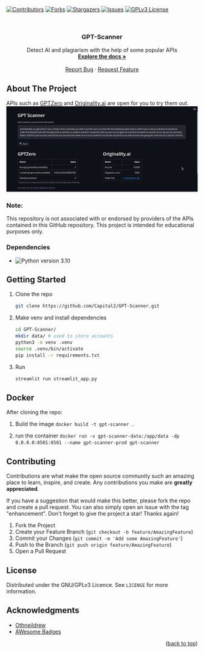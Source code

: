 <!-- Improved compatibility of back to top link: See: https://github.com/othneildrew/Best-README-Template/pull/73 -->
<a name="readme-top"></a>
<!--
*** Thanks for checking out the Best-README-Template. If you have a suggestion
*** that would make this better, please fork the repo and create a pull request
*** or simply open an issue with the tag "enhancement".
*** Don't forget to give the project a star!
*** Thanks again! Now go create something AMAZING! :D
-->



<!-- PROJECT SHIELDS -->
<!--
*** I'm using markdown "reference style" links for readability.
*** Reference links are enclosed in brackets [ ] instead of parentheses ( ).
*** See the bottom of this document for the declaration of the reference variables
*** for contributors-url, forks-url, etc. This is an optional, concise syntax you may use.
*** https://www.markdownguide.org/basic-syntax/#reference-style-links
-->
[![Contributors][contributors-shield]][contributors-url]
[![Forks][forks-shield]][forks-url]
[![Stargazers][stars-shield]][stars-url]
[![Issues][issues-shield]][issues-url]
[![GPLv3 License][license-shield]][license-url]



<!-- PROJECT LOGO -->
<br />
<div align="center">

<h3 align="center">GPT-Scanner</h3>

  <p align="center">
  Detect AI and plagiarism with the help of some popular APIs
    <br />
    <a href="https://github.com/Capital2/GPT-Scanner"><strong>Explore the docs »</strong></a>
    <br />
    <br />
    <a href="https://github.com/Capital2/GPT-Scanner/issues">Report Bug</a>
    ·
    <a href="https://github.com/Capital2/GPT-Scanner/issues">Request Feature</a>
  </p>
</div>

<!-- ABOUT THE PROJECT -->
## About The Project

APIs such as [GPTZero](https://gptzero.me/) and [Originality.ai](https://app.originality.ai/) are open for you to try them out.
![](screenshots/screenshot1.png)
### Note:
This repository is not associated with or endorsed by providers of the APIs contained in this GitHub repository. This project is intended for educational purposes only.

### Dependencies

* ![Python](https://img.shields.io/badge/python-3670A0?style=for-the-badge&logo=python&logoColor=ffdd54)  version 3.10


<!-- GETTING STARTED -->
## Getting Started

1. Clone the repo
   ```sh
   git clone https://github.com/Capital2/GPT-Scanner.git
   ```
2. Make venv and install dependencies
   ```sh
   cd GPT-Scanner/
   mkdir data/ # used to store accounts
   python3 -m venv .venv
   source .venv/bin/activate
   pip install -r requirements.txt
   ```
3. Run
   ```sh
   streamlit run streamlit_app.py
   ```
## Docker
After cloning the repo:

1. Build the image
`docker build -t gpt-scanner .`

2. run the container
`docker run -v gpt-scanner-data:/app/data -dp 0.0.0.0:8501:8501 --name gpt-scanner-prod gpt-scanner`

<!-- CONTRIBUTING -->
## Contributing

Contributions are what make the open source community such an amazing place to learn, inspire, and create. Any contributions you make are **greatly appreciated**.

If you have a suggestion that would make this better, please fork the repo and create a pull request. You can also simply open an issue with the tag "enhancement".
Don't forget to give the project a star! Thanks again!

1. Fork the Project
2. Create your Feature Branch (`git checkout -b feature/AmazingFeature`)
3. Commit your Changes (`git commit -m 'Add some AmazingFeature'`)
4. Push to the Branch (`git push origin feature/AmazingFeature`)
5. Open a Pull Request

<!-- LICENSE -->
## License

Distributed under the GNU/GPLv3 Licence. See `LICENSE` for more information.



<!-- ACKNOWLEDGMENTS -->
## Acknowledgments

* [Othneildrew](https://github.com/othneildrew/Best-README-Template)
* [AWesome Badges](https://github.com/Ileriayo/markdown-badges)
<p align="right">(<a href="#readme-top">back to top</a>)</p>

<!-- MARKDOWN LINKS & IMAGES -->
<!-- https://www.markdownguide.org/basic-syntax/#reference-style-links -->
[contributors-shield]: https://img.shields.io/github/contributors/Capital2/GPT-Scanner.svg?style=for-the-badge
[contributors-url]: https://github.com/Capital2/GPT-Scanner/graphs/contributors
[forks-shield]: https://img.shields.io/github/forks/Capital2/GPT-Scanner.svg?style=for-the-badge
[forks-url]: https://github.com/Capital2/GPT-Scanner/network/members
[stars-shield]: https://img.shields.io/github/stars/Capital2/GPT-Scanner.svg?style=for-the-badge
[stars-url]: https://github.com/Capital2/GPT-Scanner/stargazers
[issues-shield]: https://img.shields.io/github/issues/Capital2/GPT-Scanner.svg?style=for-the-badge
[issues-url]: https://github.com/Capital2/GPT-Scanner/issues
[license-shield]: https://img.shields.io/github/license/Capital2/GPT-Scanner.svg?style=for-the-badge
[license-url]: https://github.com/Capital2/GPT-Scanner/blob/master/LICENSE.txt
[linkedin-shield]: https://img.shields.io/badge/-LinkedIn-black.svg?style=for-the-badge&logo=linkedin&colorB=555
[linkedin-url]: https://linkedin.com/in/linkedin_username
[product-screenshot]: images/screenshot.png
[Next.js]: https://img.shields.io/badge/next.js-000000?style=for-the-badge&logo=nextdotjs&logoColor=white
[Next-url]: https://nextjs.org/
[React.js]: https://img.shields.io/badge/React-20232A?style=for-the-badge&logo=react&logoColor=61DAFB
[React-url]: https://reactjs.org/
[Vue.js]: https://img.shields.io/badge/Vue.js-35495E?style=for-the-badge&logo=vuedotjs&logoColor=4FC08D
[Vue-url]: https://vuejs.org/
[Angular.io]: https://img.shields.io/badge/Angular-DD0031?style=for-the-badge&logo=angular&logoColor=white
[Angular-url]: https://angular.io/
[Svelte.dev]: https://img.shields.io/badge/Svelte-4A4A55?style=for-the-badge&logo=svelte&logoColor=FF3E00
[Svelte-url]: https://svelte.dev/
[Laravel.com]: https://img.shields.io/badge/Laravel-FF2D20?style=for-the-badge&logo=laravel&logoColor=white
[Laravel-url]: https://laravel.com
[Bootstrap.com]: https://img.shields.io/badge/Bootstrap-563D7C?style=for-the-badge&logo=bootstrap&logoColor=white
[Bootstrap-url]: https://getbootstrap.com
[JQuery.com]: https://img.shields.io/badge/jQuery-0769AD?style=for-the-badge&logo=jquery&logoColor=white
[JQuery-url]: https://jquery.com 
[FastAPI.py]: https://img.shields.io/badge/FastAPI-005571?style=for-the-badge&logo=fastapi
[FastAPI-url]:https://fastapi.tiangolo.com/
